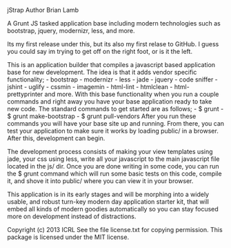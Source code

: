 jStrap
Author Brian Lamb

A Grunt JS tasked application base including modern technologies such as bootstrap, jquery, modernizr, less, and more.

Its my first release under this, but its also my first relase to GitHub. I guess you could say im trying to get off on
 the right foot, or is it the left.

This is an application builder that compiles a javascript based application base for new development.  The idea is that
it adds vendor specific functionality;
    - bootstrap
    - modernizr
    - less
    - jade
    - jquery
    - code sniffer
    - jshint
    - uglify
    - cssmin
    - imagemin
    - html-lint
    - htmlclean
    - html-prettyprinter
and more.  With this base functionality when you run a couple commands and right away you have your base application
ready to take new code. The standard commands to get started are as follows;
    - $ grunt
    - $ grunt make-bootstrap
    - $ grunt pull-vendors
After you run these commands you will have your base site up and running.  From there, you can test your application to
make sure it works by loading public/ in a browser.  After this, development can begin.

The development process consists of making your view templates using jade, your css using less, write all your
javascript to the main javascript file located in the js/ dir.  Once you are done writing in some code, you can run the
$ grunt command which will run some basic tests on this code, compile it, and shove it into public/ where you can view
it in your browser.

This application is in its early stages and will be morphing into a widely usable, and robust turn-key modern day
application starter kit, that will embed all kinds of modern goodies automatically so you can stay focused more on
development instead of distractions.

Copyright (c) 2013 ICRL
See the file license.txt for copying permission.
This package is licensed under the MIT license.